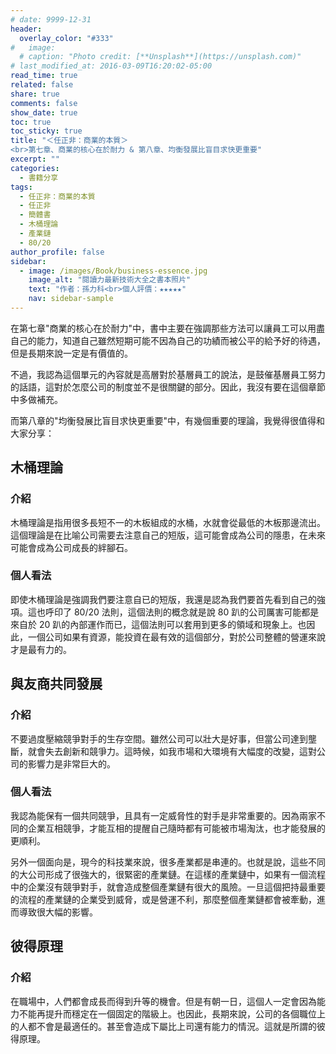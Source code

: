 ```yaml
---
# date: 9999-12-31
header:
  overlay_color: "#333"
#   image: 
  # caption: "Photo credit: [**Unsplash**](https://unsplash.com)"
# last_modified_at: 2016-03-09T16:20:02-05:00
read_time: true
related: false
share: true
comments: false
show_date: true
toc: true
toc_sticky: true
title: "＜任正非：商業的本質＞
<br>第七章、商業的核心在於耐力 & 第八章、均衡發展比盲目求快更重要"
excerpt: ""
categories:
  - 書籍分享
tags:
  - 任正非：商業的本質
  - 任正非
  - 簡體書
  - 木桶理論
  - 產業鏈
  - 80/20
author_profile: false
sidebar:
  - image: /images/Book/business-essence.jpg
    image_alt: "閱讀力最新技術大全之書本照片"
    text: "作者：孫力科<br>個人評價：★★★★★"
    nav: sidebar-sample
---
```

在第七章"商業的核心在於耐力"中，書中主要在強調那些方法可以讓員工可以用盡自己的能力，知道自己雖然短期可能不因為自己的功績而被公平的給予好的待遇，但是長期來說一定是有價值的。

不過，我認為這個單元的內容就是高層對於基層員工的說法，是鼓催基層員工努力的話語，這對於怎麼公司的制度並不是很關鍵的部分。因此，我沒有要在這個章節中多做補充。

而第八章的"均衡發展比盲目求快更重要"中，有幾個重要的理論，我覺得很值得和大家分享：
## 木桶理論
### 介紹
木桶理論是指用很多長短不一的木板組成的水桶，水就會從最低的木板那邊流出。這個理論是在比喻公司需要去注意自己的短版，這可能會成為公司的隱患，在未來可能會成為公司成長的絆腳石。

### 個人看法
即使木桶理論是強調我們要注意自已的短版，我還是認為我們要首先看到自己的強項。這也呼印了 80/20 法則，這個法則的概念就是說 80 趴的公司厲害可能都是來自於 20 趴的內部運作而已，這個法則可以套用到更多的領域和現象上。也因此，一個公司如果有資源，能投資在最有效的這個部分，對於公司整體的營運來說才是最有力的。

## 與友商共同發展
### 介紹
不要過度壓縮競爭對手的生存空間。雖然公司可以壯大是好事，但當公司達到壟斷，就會失去創新和競爭力。這時候，如我市場和大環境有大幅度的改變，這對公司的影響力是非常巨大的。

### 個人看法
我認為能保有一個共同競爭，且具有一定威脅性的對手是非常重要的。因為兩家不同的企業互相競爭，才能互相的提醒自己隨時都有可能被市場淘汰，也才能發展的更順利。

另外一個面向是，現今的科技業來說，很多產業都是串連的。也就是說，這些不同的大公司形成了很強大的，很緊密的產業鏈。在這樣的產業鏈中，如果有一個流程中的企業沒有競爭對手，就會造成整個產業鏈有很大的風險。一旦這個把持最重要的流程的產業鏈的企業受到威脅，或是營運不利，那麼整個產業鏈都會被牽動，進而導致很大幅的影響。

## 彼得原理
### 介紹
在職場中，人們都會成長而得到升等的機會。但是有朝一日，這個人一定會因為能力不能再提升而穩定在一個固定的階級上。也因此，長期來說，公司的各個職位上的人都不會是最適任的。甚至會造成下屬比上司還有能力的情況。這就是所謂的彼得原理。
